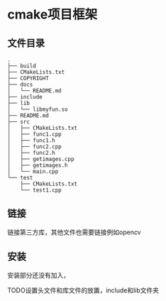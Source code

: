 # cmake项目框架

## 文件目录

```
.
├── build
├── CMakeLists.txt
├── COPYRIGHT
├── docs
│   └── README.md
├── include
├── lib
│   └── libmyfun.so
├── README.md
├── src
│   ├── CMakeLists.txt
│   ├── func1.cpp
│   ├── func1.h
│   ├── func2.cpp
│   ├── func2.h
│   ├── getimages.cpp
│   ├── getimages.h
│   └── main.cpp
└── test
    ├── CMakeLists.txt
    └── test1.cpp

```

## 链接

链接第三方库，其他文件也需要链接例如opencv

## 安装

安装部分还没有加入，

TODO设置头文件和库文件的放置，include和lib文件夹